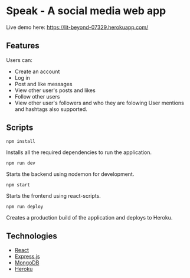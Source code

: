 # Speak - A social media web app

Live demo here: https://lit-beyond-07329.herokuapp.com/

## Features
Users can:
* Create an account
* Log in
* Post and like messages
* View other user's posts and likes
* Follow other users
* View other user's followers and who they are folowing
User mentions and hashtags also supported.

## Scripts
```
npm install
```
Installs all the required dependencies to run the application.
```
npm run dev
```
Starts the backend using nodemon for development.
```
npm start
```
Starts the frontend using react-scripts.
```
npm run deploy
```
Creates a production build of the application and deploys to Heroku.

## Technologies
- [React](https://reactjs.org/)
- [Express.js](https://expressjs.com/)
- [MongoDB](https://www.mongodb.com/)
- [Heroku](https://www.heroku.com/)



